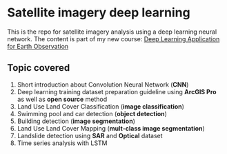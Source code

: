 # Satellite imagery deep learning

This is the repo for satellite imagery analysis using a deep learning neural network. The content is part of my new course: [Deep Learning Application for Earth Observation](https://www.udemy.com/course/deep-learning-application-for-earth-observation/?referralCode=B4655A8A918826871A40)

## Topic covered

1. Short introduction about Convolution Neural Network (**CNN**)
2. Deep learning training dataset preparation guideline using **ArcGIS Pro** as well as **open source** method
3. Land Use Land Cover Classification (**image classification**)
4. Swimming pool and car detection (**object detection**)
5. Building detection (**image segmentation**)
6. Land Use Land Cover Mapping (**mult-class image segmentation**)
7. Landslide detection using **SAR** and **Optical** dataset
8. Time series analysis with LSTM
